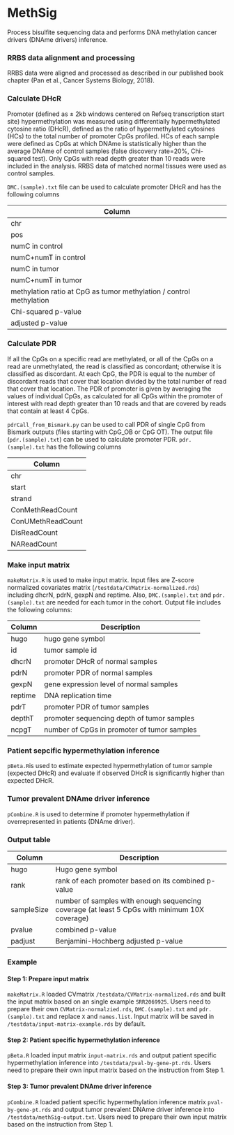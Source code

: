 # MethSig
Process bisulfite sequencing data and performs DNA methylation cancer drivers (DNAme drivers) inference.

### RRBS data alignment and processing
RRBS data were aligned and processed as described in our published book chapter (Pan et al., Cancer Systems Biology, 2018).

### Calculate DHcR
Promoter (defined as ± 2kb windows centered on Refseq transcription start site) hypermethylation was measured using differentially hypermethylated cytosine ratio (DHcR), defined as the ratio of hypermethylated cytosines (HCs) to the total number of promoter CpGs profiled. HCs of each sample were defined as CpGs at which DNAme is statistically higher than the average DNAme of control samples (false discovery rate=20%, Chi-squared test). Only CpGs with read depth greater than 10 reads were included in the analysis. RRBS data of matched normal tissues were used as control samples. 

`DMC.(sample).txt` file can be used to calculate promoter DHcR and has the following columns

| Column |
| ------ |
| chr |
| pos |
| numC in control |
| numC+numT in control |
| numC in tumor |
| numC+numT in tumor |
| methylation ratio at CpG as tumor methylation / control methylation |
| Chi-squared p-value |
| adjusted p-value |

### Calculate PDR
If all the CpGs on a specific read are methylated, or all of the CpGs on a read are unmethylated, the read is classified as concordant; otherwise it is classified as discordant. At each CpG, the PDR is equal to the number of discordant reads that cover that location divided by the total number of read that cover that location. The PDR of promoter is given by averaging the values of individual CpGs, as calculated for all CpGs within the promoter of interest with read depth greater than 10 reads and that are covered by reads that contain at least 4 CpGs.

`pdrCall_from_Bismark.py` can be used to call PDR of single CpG from Bismark outputs (files starting with CpG_OB or CpG OT). The output file (`pdr.(sample).txt`) can be used to calculate promoter PDR. `pdr.(sample).txt` has the following columns

| Column |
| ------ |
| chr |
| start |
| strand |
| ConMethReadCount |
| ConUMethReadCount |
| DisReadCount |
| NAReadCount |

### Make input matrix
`makeMatrix.R` is used to make input matrix. Input files are Z-score normalized covariates matrix (`/testdata/CVMatrix-normalized.rds`) including dhcrN, pdrN, gexpN and reptime. Also, `DMC.(sample).txt` and `pdr.(sample).txt` are needed for each tumor in the cohort. Output file includes the following columns:

| Column | Description |
| ------ | ----------- |
| hugo | hugo gene symbol |
| id | tumor sample id |
| dhcrN | promoter DHcR of normal samples |
| pdrN | promoter PDR of normal samples |
| gexpN | gene expression level of normal samples |
| reptime | DNA replication time |
| pdrT | promoter PDR of tumor samples |
| depthT | promoter sequencing depth of tumor samples |
| ncpgT | number of CpGs in promoter of tumor samples |

### Patient sepcific hypermethylation inference
`pBeta.R`is used to estimate expected hypermethylation of tumor sample (expected DHcR) and evaluate if observed DHcR is significantly higher than expected DHcR.

### Tumor prevalent DNAme driver inference
`pCombine.R` is used to determine if promoter hypermethylation if overrepresented in patients (DNAme driver).

### Output table
| Column | Description |
| ------ | ----------- |
| hugo | Hugo gene symbol |
| rank | rank of each promoter based on its combined p-value |
| sampleSize | number of samples with enough sequencing coverage (at least 5 CpGs with minimum 10X coverage) |
| pvalue | combined p-value |
| padjust | Benjamini-Hochberg adjusted p-value |

### Example
#### Step 1: Prepare input matrix

`makeMatrix.R` loaded CVmatrix `/testdata/CVMatrix-normalized.rds` and built the input matrix based on an single example `SRR2069925`. Users need to prepare their own `CVMatrix-normalzied.rds`, `DMC.(sample).txt` and `pdr.(sample).txt` and replace `X` and `names.list`. Input matrix will be saved in `/testdata/input-matrix-example.rds` by default.

#### Step 2: Patient specific hypermethylation inference
`pBeta.R` loaded input matrix `input-matrix.rds` and output patient specific hypermethylation inference into `/testdata/pval-by-gene-pt.rds`. Users need to prepare their own input matrix based on the instruction from Step 1.

#### Step 3: Tumor prevalent DNAme driver inference
`pCombine.R` loaded patient specific hypermethylation inference matrix `pval-by-gene-pt.rds` and output tumor prevalent DNAme driver inference into `/testdata/methSig-output.txt`. Users need to prepare their own input matrix based on the instruction from Step 1.
